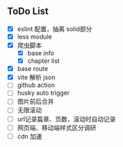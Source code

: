 ## ToDo List
- [x] eslint 配置，抽离 solid部分
- [x] less module
- [x] 爬虫脚本
  - [x] base info
  - [x] chapter list
- [x] base route
- [x] vite 解析 json
- [ ] github action
- [ ] husky auto trigger
- [ ] 图片前后合并
- [ ] 无限滚动
- [ ] url记录篇章、页数，滚动时自动记录
- [ ] 网页端、移动端样式区分调研
- [ ] cdn 加速